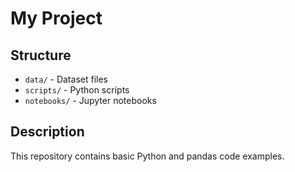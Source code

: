 # My Project

## Structure

- `data/` - Dataset files
- `scripts/` - Python scripts
- `notebooks/` - Jupyter notebooks

## Description

This repository contains basic Python and pandas code examples.
